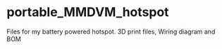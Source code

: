 # portable_MMDVM_hotspot
Files for my battery powered hotspot. 3D print files, Wiring diagram and BOM
